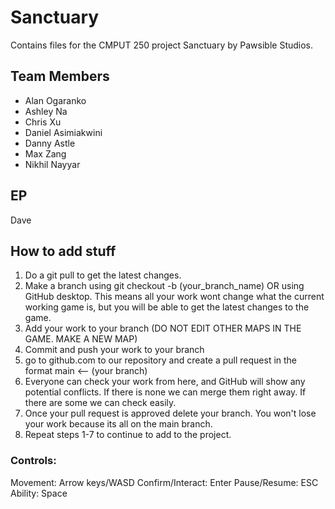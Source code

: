 # Sanctuary
Contains files for the CMPUT 250 project Sanctuary by Pawsible Studios.

## Team Members
- Alan Ogaranko
- Ashley Na
- Chris Xu
- Daniel Asimiakwini
- Danny Astle
- Max Zang
- Nikhil Nayyar
  
## EP
Dave

## How to add stuff
1. Do a git pull to get the latest changes.
2. Make a branch using git checkout -b (your_branch_name)
OR using GitHub desktop. This means all your work wont change what the current working game is, but you will be able to get the latest changes to the game.
3. Add your work to your branch (DO NOT EDIT OTHER MAPS IN THE GAME. MAKE A NEW MAP)
4. Commit and push your work to your branch
5. go to github.com to our repository and create a pull request in the format main <-- (your branch)
6. Everyone can check your work from here, and GitHub will show any potential conflicts. If there is none we can merge them right away. If there are some we can check easily.
7. Once your pull request is approved delete your branch. You won't lose your work because its all on the main branch.
8. Repeat steps 1-7 to continue to add to the project.


### Controls:
Movement: Arrow keys/WASD
Confirm/Interact: Enter
Pause/Resume: ESC
Ability: Space
